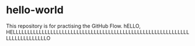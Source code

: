 # hello-world
This repository is for practising the GitHub Flow.
hELLO, HELLLLLLLLLLLLLLLLLLLLLLLLLLLLLLLLLLLLLLLLLLLLLLLLLLLLLLLLLLLLLLLLLLLLLLLLLLLO
